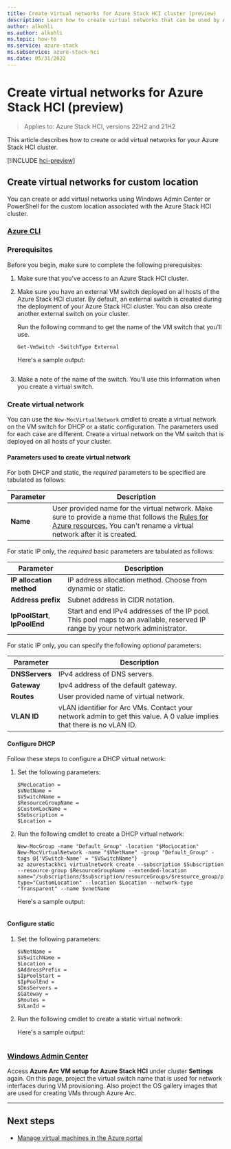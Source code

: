 ```yaml
---
title: Create virtual networks for Azure Stack HCI cluster (preview)
description: Learn how to create virtual networks that can be used by Azure Arc VMs running on your Azure Stack HCI cluster (preview).
author: alkohli
ms.author: alkohli
ms.topic: how-to
ms.service: azure-stack
ms.subservice: azure-stack-hci
ms.date: 05/31/2022
---
```


# Create virtual networks for Azure Stack HCI (preview)

> Applies to: Azure Stack HCI, versions 22H2 and 21H2

This article describes how to create or add virtual networks for your Azure Stack HCI cluster.

[!INCLUDE [hci-preview](../../includes/hci-preview.md)]

## Create virtual networks for custom location

You can create or add virtual networks using Windows Admin Center or PowerShell for the custom location associated with the Azure Stack HCI cluster.

### [Azure CLI](#tab/azurecli)

### Prerequisites

Before you begin, make sure to complete the following prerequisites:

1. Make sure that you've access to an Azure Stack HCI cluster.

1. Make sure you have an external VM switch deployed on all hosts of the Azure Stack HCI cluster. By default, an external switch is created during the deployment of your Azure Stack HCI cluster. You can also create another external switch on your cluster.

    Run the following command to get the name of the VM switch that you'll use. 

    ```azurecli
    Get-VmSwitch -SwitchType External
    ```

    Here's a sample output:

    ```azurecli
    
    ```
1. Make a note of the name of the switch. You'll use this information when you create a virtual switch.

### Create virtual network 

You can use the `New-MocVirtualNetwork` cmdlet to create a virtual network on the VM switch for DHCP or a static configuration. The parameters used for each case are different. Create a virtual network on the VM switch that is deployed on all hosts of your cluster. 

#### Parameters used to create virtual network

   For both DHCP and static, the *required* parameters to be specified are tabulated as follows:

   | Parameter | Description |
   | ----- | ----------- |
   | **Name** | User provided name for the virtual network. Make sure to provide a name that follows the [Rules for Azure resources.](/azure/cloud-adoption-framework/ready/azure-best-practices/resource-naming#example-names-networking) You can't rename a virtual network after it is created. |


   For static IP only, the *required* basic parameters are tabulated as follows:


   | Parameter | Description |
   | --------- | ----------- |
   | **IP allocation method** |IP address allocation method. Choose from dynamic or static. |
   | **Address prefix** | Subnet address in CIDR notation.  |
   | **IpPoolStart**, **IpPoolEnd** | Start and end IPv4 addresses of the IP pool. This pool maps to an available, reserved IP range by your network administrator. |

   For static IP only, you can specify the following *optional* parameters:

   | Parameter | Description |
   | --------- | ----------- |
   | **DNSServers** | IPv4 address of DNS servers. |
   | **Gateway** | Ipv4 address of the default gateway. |
   | **Routes** | User provided name of virtual network. |
   | **VLAN ID** | vLAN identifier for Arc VMs. Contact your network admin to get this value. A 0 value implies that there is no vLAN ID.  |

#### Configure DHCP

Follow these steps to configure a DHCP virtual network:

1. Set the following parameters:

    ```azurecli
    $MocLocation = 
    $VNetName =
    $VSwitchName = 
    $ResourceGroupName = 
    $CustomLocName = 
    $Subscription =    
    $Location = 
    ```

1. Run the following cmdlet to create a DHCP virtual network:

   ```azurecli
   New-MocGroup -name "Default_Group" -location "$MocLocation"
   New-MocVirtualNetwork -name "$VNetName" -group "Default_Group" -tags @{'VSwitch-Name' = "$VSwitchName"} 
   az azurestackhci virtualnetwork create --subscription $Subscription --resource-group $ResourceGroupName --extended-location name="/subscriptions/$subscription/resourceGroups/$resource_group/providers/Microsoft.ExtendedLocation/customLocations/$CustomLocName" type="CustomLocation" --location $Location --network-type "Transparent" --name $vnetName 
   ```

    Here's a sample output:

    ```azurecli
    
    ```

#### Configure static

1. Set the following parameters:

    ```azurecli
    $VNetName = 
    $VSwitchName = 
    $Location = 
    $AddressPrefix = 
    $IpPoolStart = 
    $IpPoolEnd = 
    $DnsServers = 
    $Gateway = 
    $Routes = 
    $VLanId =     
    ```

1. Run the following cmdlet to create a static virtual network:


    Here's a sample output:

    ```azurecli
    
    ```

### [Windows Admin Center](#tab/windows-admin-center)

Access **Azure Arc VM setup for Azure Stack HCI** under cluster **Settings** again. On this page, project the virtual switch name that is used for network interfaces during VM provisioning. Also project the OS gallery images that are used for creating VMs through Azure Arc.

---

## Next steps

- [Manage virtual machines in the Azure portal](manage-virtual-machines-in-azure-portal.md)

